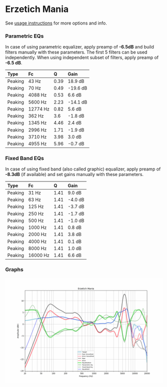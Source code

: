 # Erzetich Mania
See [usage instructions](https://github.com/jaakkopasanen/AutoEq#usage) for more options and info.

### Parametric EQs
In case of using parametric equalizer, apply preamp of **-6.5dB** and build filters manually
with these parameters. The first 5 filters can be used independently.
When using independent subset of filters, apply preamp of **-6.5 dB**.

| Type    | Fc       |    Q | Gain     |
|:--------|:---------|:-----|:---------|
| Peaking | 43 Hz    | 0.39 | 18.9 dB  |
| Peaking | 70 Hz    | 0.49 | -19.6 dB |
| Peaking | 4088 Hz  | 0.53 | 6.6 dB   |
| Peaking | 5600 Hz  | 2.23 | -14.1 dB |
| Peaking | 12774 Hz | 0.82 | 5.6 dB   |
| Peaking | 362 Hz   | 3.6  | -1.8 dB  |
| Peaking | 1345 Hz  | 4.46 | 2.4 dB   |
| Peaking | 2996 Hz  | 1.71 | -1.9 dB  |
| Peaking | 3710 Hz  | 3.98 | 3.0 dB   |
| Peaking | 4955 Hz  | 5.96 | -0.7 dB  |

### Fixed Band EQs
In case of using fixed band (also called graphic) equalizer, apply preamp of **-8.3dB**
(if available) and set gains manually with these parameters.

| Type    | Fc       |    Q | Gain    |
|:--------|:---------|:-----|:--------|
| Peaking | 31 Hz    | 1.41 | 9.0 dB  |
| Peaking | 63 Hz    | 1.41 | -4.0 dB |
| Peaking | 125 Hz   | 1.41 | -3.7 dB |
| Peaking | 250 Hz   | 1.41 | -1.7 dB |
| Peaking | 500 Hz   | 1.41 | -1.0 dB |
| Peaking | 1000 Hz  | 1.41 | 0.8 dB  |
| Peaking | 2000 Hz  | 1.41 | 3.8 dB  |
| Peaking | 4000 Hz  | 1.41 | 0.1 dB  |
| Peaking | 8000 Hz  | 1.41 | 1.0 dB  |
| Peaking | 16000 Hz | 1.41 | 6.6 dB  |

### Graphs
![](./Erzetich%20Mania.png)